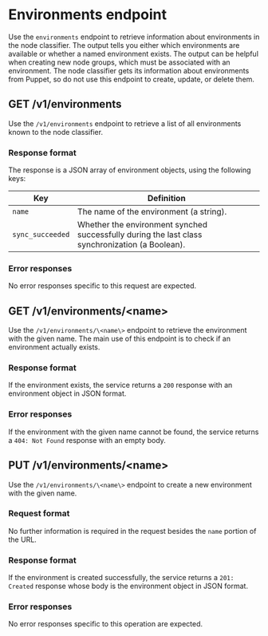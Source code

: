 # Environments endpoint

Use the `environments` endpoint to retrieve information about environments in the node classifier. The output tells you either which environments are available or whether a named environment exists. The output can be helpful when creating new node groups, which must be associated with an environment. The node classifier gets its information about environments from Puppet, so do not use this endpoint to create, update, or delete them.

## GET /v1/environments

Use the `/v1/environments` endpoint to retrieve a list of all environments known to the node classifier.

### Response format

The response is a JSON array of environment objects, using the following keys:

|Key|Definition|
|---|----------|
|`name`|The name of the environment \(a string\).|
|`sync_succeeded`|Whether the environment synched successfully during the last class synchronization \(a Boolean\).|

### Error responses

No error responses specific to this request are expected.

## GET /v1/environments/<name\>

Use the `/v1/environments/\<name\>` endpoint to retrieve the environment with the given name. The main use of this endpoint is to check if an environment actually exists.

### Response format

If the environment exists, the service returns a `200` response with an environment object in JSON format.

### Error responses

If the environment with the given name cannot be found, the service returns a `404: Not Found` response with an empty body.

## PUT /v1/environments/<name\>

Use the `/v1/environments/\<name\>` endpoint to create a new environment with the given name.

### Request format

No further information is required in the request besides the `name` portion of the URL.

### Response format

If the environment is created successfully, the service returns a `201: Created` response whose body is the environment object in JSON format.

### Error responses

No error responses specific to this operation are expected.


